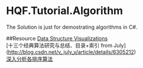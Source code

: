# HQF.Tutorial.Algorithm

The Solution is just for demostrating algorithms in C#.

##Resource
[Data Structure Visualizations](http://www.cs.usfca.edu/~galles/visualization/Algorithms.html)    
[十三个经典算法研究与总结、目录+索引 from July] (http://blog.csdn.net/v_july_v/article/details/6305212)  
[深入分析各排序算法](http://448230305.iteye.com/blog/2195019)   
